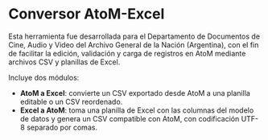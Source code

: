 # Conversor AtoM-Excel
Esta herramienta fue desarrollada para el Departamento de Documentos de Cine, Audio y Video del Archivo General de la Nación (Argentina), con el fin de facilitar la edición, validación y carga de registros en AtoM mediante archivos CSV y planillas de Excel.

Incluye dos módulos:
- **AtoM a Excel**: convierte un CSV exportado desde AtoM a una planilla editable o un CSV reordenado.
- **Excel a AtoM**: toma una planilla de Excel con las columnas del modelo de datos y genera un CSV compatible con AtoM, con codificación UTF-8 separado por comas.
